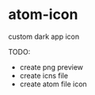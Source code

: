 # atom-icon
custom dark app icon

TODO:

- create png preview
- create icns file
- create atom file icon
